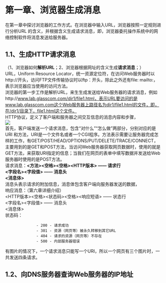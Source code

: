 <a name="qbSLC"></a>
# 第一章、浏览器生成消息
在第一章中探讨浏览器的工作方式。在浏览器中输入URL，浏览器按照一定规则进行分析URL 的含义，并根据含义生成请求消息，即，浏览器委托操作系统中的网络控制软件将消息发送给服务器。
<a name="ZwhNO"></a>
## 1.1、生成HTTP请求消息
（1、浏览器如何**解析URL**；2、浏览器根据网址的含义生成**请求消息**；）<br />URL，Uniform Resource Locator，统一资源定位符，在访问Web服务器时以http://开头，访问FTP文件传输协议时以ftp：开头，除此之外还有file: mailto:，表示浏览器应当使用的访问方法。<br />浏览器的第一步工作是解析URL，来生生成发送给Web服务器的请求消息，例如http://www.lab.glasscom.com/dir1/file1.html，表示URL要访问的是www.lab.glasscom.com这个Web服务器上路径名为dir1/file1.html的文件，即，在/dir1/目录下，file1.html这个文件。<br />HTTP协议，定义了客户端和服务器之间交互信息的消息内容和步骤，<br />![](https://cdn.nlark.com/yuque/0/2022/jpeg/29429739/1659188313034-d7489a56-f06a-4174-9bb3-91bb9ad40cd8.jpeg)<br />首先，客户端发送一个请求消息，包含“对什么”“怎么做”两部分，分别对应的是URI 和方法，URI是一个文件名或者一个CGI程序。方法表示需要让服务器完成怎样的工作，有GET/POST/HEAD/OPTIONS/PUT/DELETE/TRACE/CONNECT，主要用到的是GET和POST方法，当访问Web服务器获取网页数据时，使用的就是GET方法，来获取URI指定的信息；当我们在网页的表单中填写数据并发送给Web服务器时使用的是POST方法。<br />请求消息：**<方法><空格><URI><空格><HTTP版本>  —— 请求行**<br />**<字段名><字段值>  —— 消息头**<br />**<消息体>**<br />消息头表示请求的附加信息，消息体包含客户端向服务器发送的数据，<br />响应消息：（第六章详细介绍）<br /><HTTP版本><空格><状态码><空格><响应短语>  —— 状态行<br /><字段名><字段值>  —— 消息头<br /><消息体><br />状态码： 	 	 	 	

                  - 200 - 请求成功
                  - 301 - 资源（网页等）被永久转移到其它URL
                  - 404 - 请求的资源（网页等）不存在
                  - 500 - 内部服务器错误

有图片的情况下，一个请求消息只能写一个URI，所以一个网页有三个图片时，一共发送四条请求。
<a name="w54W7"></a>
## 1.2、向DNS服务器查询Web服务器的IP地址
